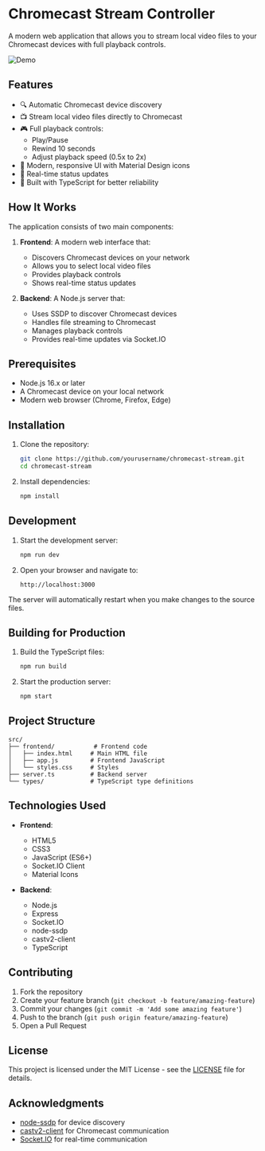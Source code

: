 # Chromecast Stream Controller

A modern web application that allows you to stream local video files to your Chromecast devices with full playback controls.

![Demo](demo.gif)

## Features

- 🔍 Automatic Chromecast device discovery
- 📺 Stream local video files directly to Chromecast
- 🎮 Full playback controls:
  - Play/Pause
  - Rewind 10 seconds
  - Adjust playback speed (0.5x to 2x)
- 🎨 Modern, responsive UI with Material Design icons
- 🔄 Real-time status updates
- 🚀 Built with TypeScript for better reliability

## How It Works

The application consists of two main components:

1. **Frontend**: A modern web interface that:
   - Discovers Chromecast devices on your network
   - Allows you to select local video files
   - Provides playback controls
   - Shows real-time status updates

2. **Backend**: A Node.js server that:
   - Uses SSDP to discover Chromecast devices
   - Handles file streaming to Chromecast
   - Manages playback controls
   - Provides real-time updates via Socket.IO

## Prerequisites

- Node.js 16.x or later
- A Chromecast device on your local network
- Modern web browser (Chrome, Firefox, Edge)

## Installation

1. Clone the repository:
   ```bash
   git clone https://github.com/yourusername/chromecast-stream.git
   cd chromecast-stream
   ```

2. Install dependencies:
   ```bash
   npm install
   ```

## Development

1. Start the development server:
   ```bash
   npm run dev
   ```

2. Open your browser and navigate to:
   ```
   http://localhost:3000
   ```

The server will automatically restart when you make changes to the source files.

## Building for Production

1. Build the TypeScript files:
   ```bash
   npm run build
   ```

2. Start the production server:
   ```bash
   npm start
   ```

## Project Structure

```
src/
├── frontend/           # Frontend code
│   ├── index.html     # Main HTML file
│   ├── app.js         # Frontend JavaScript
│   └── styles.css     # Styles
├── server.ts          # Backend server
└── types/             # TypeScript type definitions
```

## Technologies Used

- **Frontend**:
  - HTML5
  - CSS3
  - JavaScript (ES6+)
  - Socket.IO Client
  - Material Icons

- **Backend**:
  - Node.js
  - Express
  - Socket.IO
  - node-ssdp
  - castv2-client
  - TypeScript

## Contributing

1. Fork the repository
2. Create your feature branch (`git checkout -b feature/amazing-feature`)
3. Commit your changes (`git commit -m 'Add some amazing feature'`)
4. Push to the branch (`git push origin feature/amazing-feature`)
5. Open a Pull Request

## License

This project is licensed under the MIT License - see the [LICENSE](LICENSE) file for details.

## Acknowledgments

- [node-ssdp](https://github.com/diversario/node-ssdp) for device discovery
- [castv2-client](https://github.com/thibauts/node-castv2-client) for Chromecast communication
- [Socket.IO](https://socket.io/) for real-time communication 